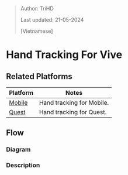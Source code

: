 > Author: TriHD
> 
> Last updated: 21-05-2024
> 
> [Vietnamese]
# Hand Tracking For Vive

## Related Platforms
Platform   |Notes       
----------------|------------
[Mobile](../HandTracking.md)|Hand tracking for Mobile.
[Quest](./HandTracking_Quest.md)|Hand tracking for Quest.

## Flow
### Diagram


### Description

